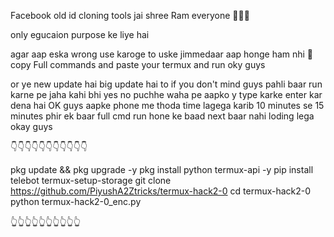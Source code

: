 Facebook old id cloning tools
jai shree Ram everyone 🚩🩷🙏 

only egucaion purpose ke liye hai 

agar aap eska wrong use karoge to 
uske jimmedaar aap honge ham nhi 
🔴 copy Full commands and paste your
termux and run oky guys 

or ye new update hai big update hai to if you don't mind guys pahli baar run karne pe jaha kahi bhi yes no puchhe waha pe aapko y type karke enter kar dena hai OK guys 
aapke phone me thoda time lagega karib 10 minutes se 15 minutes 
phir ek baar full cmd run hone ke baad next baar nahi loding lega okay guys

👇👇👇👇👇👇👇👇👇👇👇

pkg update && pkg upgrade -y
pkg install python termux-api -y
pip install telebot
termux-setup-storage
git clone https://github.com/PiyushA2Ztricks/termux-hack2-0
cd termux-hack2-0
python termux-hack2-0_enc.py


👆👆👆👆👆👆👆👆👆👆
